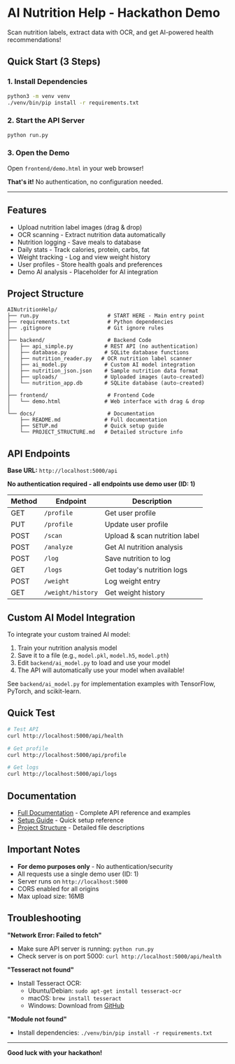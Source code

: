 # AI Nutrition Help - Hackathon Demo

Scan nutrition labels, extract data with OCR, and get AI-powered health recommendations!

## Quick Start (3 Steps)

### 1. Install Dependencies
```bash
python3 -m venv venv
./venv/bin/pip install -r requirements.txt
```

### 2. Start the API Server
```bash
python run.py
```

### 3. Open the Demo
Open `frontend/demo.html` in your web browser!

**That's it!** No authentication, no configuration needed.

---

## Features

- Upload nutrition label images (drag & drop)
- OCR scanning - Extract nutrition data automatically
- Nutrition logging - Save meals to database
- Daily stats - Track calories, protein, carbs, fat
- Weight tracking - Log and view weight history
- User profiles - Store health goals and preferences
- Demo AI analysis - Placeholder for AI integration

## Project Structure

```
AINutritionHelp/
├── run.py                      # START HERE - Main entry point
├── requirements.txt            # Python dependencies
├── .gitignore                  # Git ignore rules
│
├── backend/                    # Backend Code
│   ├── api_simple.py          # REST API (no authentication)
│   ├── database.py            # SQLite database functions
│   ├── nutrition_reader.py   # OCR nutrition label scanner
│   ├── ai_model.py            # Custom AI model integration
│   ├── nutrition_json.json    # Sample nutrition data format
│   ├── uploads/               # Uploaded images (auto-created)
│   └── nutrition_app.db       # SQLite database (auto-created)
│
├── frontend/                   # Frontend Code
│   └── demo.html              # Web interface with drag & drop
│
└── docs/                       # Documentation
    ├── README.md              # Full documentation
    ├── SETUP.md               # Quick setup guide
    └── PROJECT_STRUCTURE.md   # Detailed structure info
```

## API Endpoints

**Base URL:** `http://localhost:5000/api`

**No authentication required - all endpoints use demo user (ID: 1)**

| Method | Endpoint | Description |
|--------|----------|-------------|
| GET | `/profile` | Get user profile |
| PUT | `/profile` | Update user profile |
| POST | `/scan` | Upload & scan nutrition label |
| POST | `/analyze` | Get AI nutrition analysis |
| POST | `/log` | Save nutrition to log |
| GET | `/logs` | Get today's nutrition logs |
| POST | `/weight` | Log weight entry |
| GET | `/weight/history` | Get weight history |

## Custom AI Model Integration

To integrate your custom trained AI model:
1. Train your nutrition analysis model
2. Save it to a file (e.g., `model.pkl`, `model.h5`, `model.pth`)
3. Edit `backend/ai_model.py` to load and use your model
4. The API will automatically use your model when available!

See `backend/ai_model.py` for implementation examples with TensorFlow, PyTorch, and scikit-learn.

## Quick Test

```bash
# Test API
curl http://localhost:5000/api/health

# Get profile
curl http://localhost:5000/api/profile

# Get logs
curl http://localhost:5000/api/logs
```

## Documentation

- [Full Documentation](docs/README.md) - Complete API reference and examples
- [Setup Guide](docs/SETUP.md) - Quick setup reference
- [Project Structure](docs/PROJECT_STRUCTURE.md) - Detailed file descriptions

## Important Notes

- **For demo purposes only** - No authentication/security
- All requests use a single demo user (ID: 1)
- Server runs on `http://localhost:5000`
- CORS enabled for all origins
- Max upload size: 16MB

## Troubleshooting

**"Network Error: Failed to fetch"**
- Make sure API server is running: `python run.py`
- Check server is on port 5000: `curl http://localhost:5000/api/health`

**"Tesseract not found"**
- Install Tesseract OCR:
  - Ubuntu/Debian: `sudo apt-get install tesseract-ocr`
  - macOS: `brew install tesseract`
  - Windows: Download from [GitHub](https://github.com/UB-Mannheim/tesseract/wiki)

**"Module not found"**
- Install dependencies: `./venv/bin/pip install -r requirements.txt`

---

**Good luck with your hackathon!**